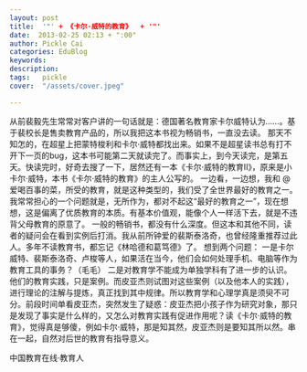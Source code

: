 ```yaml
---
layout: post  
title:  '"' + 《卡尔·威特的教育》  + '"'
date:  2013-02-25 02:13 + ":00" 
author: Pickle Cai  
categories: EduBlog  
keywords: 
description:   
tags:	pickle   
cover:  "/assets/cover.jpeg"  

---  
```

    
 从前裴毅先生常常对客户讲的一句话就是：德国著名教育家卡尔威特认为……。基于裴校长是售卖教育产品的，所以我把这本书视为畅销书，一直没去读。 那天不知怎的，在超星上把蒙特梭利和卡尔·威特都找出来。如果不是超星读书总有打不开下一页的bug，这本书可能第二天就读完了。而事实上，到今天读完，是第五天。快读完时，好奇去搜了一下，居然还有一本《卡尔·威特的教育Ⅱ》，原来是小卡尔·威特，本书《卡尔·威特的教育》的主人公写的。 一边看，一边想，我和 @爱喝百事的菜，所受的教育，就是这种类型的，我们受了全世界最好的教育之一。我常常担心的一个问题就是，无所作为，都对不起这“最好的教育之一”，现在想想，这是偏离了优质教育的本质。有基本价值观，能像个人一样活下去，就是不违背父母教育的原意了。 一般的畅销书，都没有什么深度。但这本和其他不同，读者的疑问会在看到实例后打消。我从前所钟爱的裴斯泰洛奇，也曾经隆重推荐过此人。多年不读教育书，都忘记《林哈德和葛笃德》了。 想到两个问题： 一是卡尔威特、裴斯泰洛奇、卢梭等人，如果活在当今，他们会如何处理手机、电脑等作为教育工具的事务？（毛毛） 二是对教育学不能成为单独学科有了进一步的认识。他们的教育实践，只是案例。而皮亚杰则试图对这些案例（以及他本人的实践），进行理论的注解与提炼，真正找到其中规律。所以教育学和心理学真是须臾不可分。前段时间单看皮亚杰，突然发生了疑惑：皮亚杰把小孩子作为研究对象，那只是发现了事实是什么样的，又怎么对教育实践有促进作用呢？读《卡尔·威特的教育》，觉得真是够傻，例如卡尔·威特，那是知其然，皮亚杰则是要知其所以然。串在一起，自然对后世的教育有指导意义。								

		    
 中国教育在线·教育人

